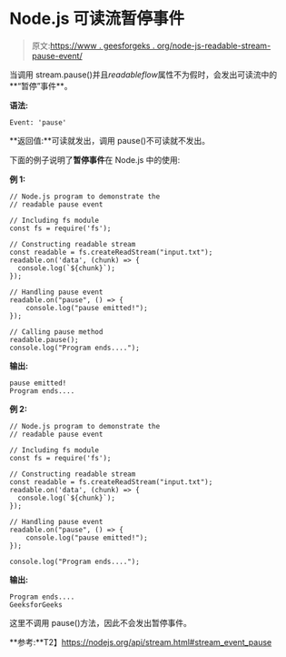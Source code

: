 # Node.js 可读流暂停事件

> 原文:[https://www . geesforgeks . org/node-js-readable-stream-pause-event/](https://www.geeksforgeeks.org/node-js-readable-stream-pause-event/)

当调用 stream.pause()并且*readableflow*属性不为假时，会发出可读流中的**“暂停”事件**。

**语法:**

```
Event: 'pause'
```

**返回值:**可读就发出，调用 pause()不可读就不发出。

下面的例子说明了**暂停事件**在 Node.js 中的使用:

**例 1:**

```
// Node.js program to demonstrate the     
// readable pause event

// Including fs module
const fs = require('fs');

// Constructing readable stream
const readable = fs.createReadStream("input.txt");
readable.on('data', (chunk) => {
  console.log(`${chunk}`);
});

// Handling pause event
readable.on("pause", () => {
    console.log("pause emitted!");
});

// Calling pause method
readable.pause();
console.log("Program ends....");
```

**输出:**

```
pause emitted!
Program ends....

```

**例 2:**

```
// Node.js program to demonstrate the     
// readable pause event

// Including fs module
const fs = require('fs');

// Constructing readable stream
const readable = fs.createReadStream("input.txt");
readable.on('data', (chunk) => {
  console.log(`${chunk}`);
});

// Handling pause event
readable.on("pause", () => {
    console.log("pause emitted!");
});

console.log("Program ends....");
```

**输出:**

```
Program ends....
GeeksforGeeks

```

这里不调用 pause()方法，因此不会发出暂停事件。

**参考:**T2】https://nodejs.org/api/stream.html#stream_event_pause